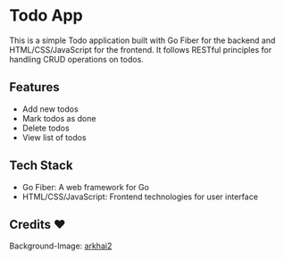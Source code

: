 # Todo App
This is a simple Todo application built with Go Fiber for the backend and HTML/CSS/JavaScript for the frontend. It follows RESTful principles for handling CRUD operations on todos.

## Features
- Add new todos
- Mark todos as done
- Delete todos
- View list of todos

## Tech Stack
- Go Fiber: A web framework for Go
- HTML/CSS/JavaScript: Frontend technologies for user interface

## Credits ❤️
Background-Image: [arkhai2](https://old.reddit.com/user/arkhai2)
